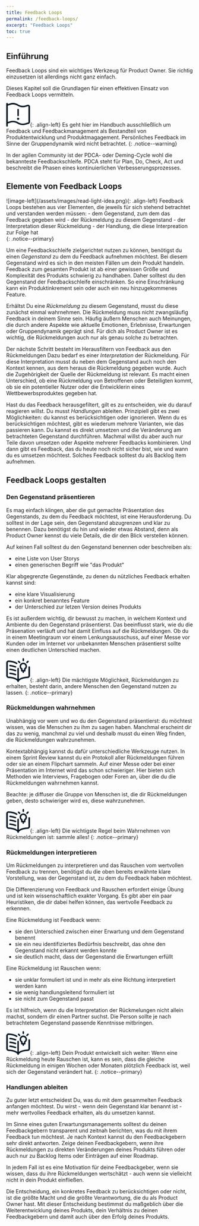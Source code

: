 ```yaml
---
title: Feedback Loops
permalink: /feedback-loops/
excerpt: "Feedback Loops"
toc: true
---
```


## Einführung

Feedback Loops sind ein wichtiges Werkzeug für Product Owner. Sie richtig einzusetzen ist allerdings nicht ganz einfach.

Dieses Kapitel soll die Grundlagen für einen effektiven Einsatz von Feedback Loops vermitteln.

![image-left](/assets/images/flag-warning.png){: .align-left} 
Es geht hier im Handbuch ausschließlich um Feedback und Feedbackmanagement als Bestandteil von Produktentwicklung und Produktmagagement.
Persönliches Feedback im Sinne der Gruppendynamik wird nicht betrachtet.
{: .notice--warning}

In der agilen Community ist der PDCA- oder Deming-Cycle wohl die bekannteste Feedbackschleife.
PDCA steht für Plan, Do, Check, Act und beschreibt die Phasen eines kontinuierlichen Verbesserungsprozesses.

## Elemente von Feedback Loops

<div markdown="1">
![image-left](/assets/images/read-light-idea.png){: .align-left}
Feedback Loops bestehen aus vier Elementen, die jeweils für sich stehend betrachtet und verstanden werden müssen:
- dem Gegenstand, zum dem das Feedback gegeben wird
- der Rückmeldung zu diesem Gegenstand
- der Interpretation dieser Rückmeldung
- der Handlung, die diese Interpreation zur Folge hat
</div>
{: .notice--primary}

Um eine Feedbackschleife zielgerichtet nutzen zu können, benötigst du einen *Gegenstand* zu dem du Feedback aufnehmen möchtest.
Bei diesem Gegenstand wird es sich in den meisten Fällen um dein Produkt handeln.
Feedback zum gesamten Produkt ist ab einer gewissen Größe und Komplexität des Produkts schwierig zu handhaben.
Daher solltest du den Gegenstand der Feedbackschleife einschränken.
So eine Einschränkung kann ein Produktinkrement sein oder auch ein neu hinzugekommenes Feature.

Erhältst Du eine *Rückmeldung* zu diesem Gegenstand, musst du diese zunächst einmal wahrnehmen.
Die Rückmeldung muss nicht zwangsläufig Feedback in deinem Sinne sein.
Häufig äußern Menschen auch Meinungen, die durch andere Aspekte  wie aktuelle Emotionen, Erlebnisse, Erwartungen oder Gruppendynamik geprägt sind.
Für dich als Product Owner ist es wichtig, die Rückmeldungen auch nur als genau solche zu betrachten.

Der nächste Schritt besteht im Herausfiltern von Feedback aus den Rückmeldungen
Dazu bedarf es einer *Interpretation* der Rückmeldung.
Für diese Interpretation musst du neben dem Gegenstand auch noch den Kontext kennen, aus dem heraus die Rückmeldung gegeben wurde.
Auch die Zugehörigkeit der Quelle der Rückmeldung ist relevant.
Es macht einen Unterschied, ob eine Rückmeldung von Betroffenen oder Beteiligten kommt, ob sie ein potentieller Nutzer oder die Entwicklerin eines Wettbewerbsproduktes gegeben hat.

Hast du das Feedback herausgefiltert, gilt es zu entscheiden, wie du darauf reagieren willst.
Du musst *Handlungen* ableiten.
Prinzipiell gibt es zwei Möglichkeiten: du kannst es berücksichtigen oder ignorieren.
Wenn du es berücksichtigen möchtest, gibt es wiederum mehrere Varianten, wie das passieren kann.
Du kannst es direkt umsetzen und die Veränderung am betrachteten Gegenstand durchführen.
Machmal willst du aber auch nur Teile davon umsetzen oder Aspekte mehrerer Feedbacks kombinieren.
Und dann gibt es Feedback, das du heute noch nicht sicher bist, wie und wann du es umsetzen möchtest.
Solches Feedback solltest du als Backlog Item aufnehmen.

## Feedback Loops gestalten

### Den Gegenstand präsentieren

Es mag einfach klingen, aber die gut gemachte Präsentation des Gegenstands, zu dem du Feedback möchtest, ist eine Herausforderung.
Du solltest in der Lage sein, den Gegenstand abzugrenzen und klar zu benennen.
Dazu benötigst du hin und wieder etwas Abstand, denn als Product Owner kennst du viele Details, die dir den Blick verstellen können.

Auf keinen Fall solltest du den Gegenstand benennen oder beschreiben als:
* eine Liste von User Storys
* einen generischen Begriff wie "das Produkt"

Klar abgegrenzte Gegenstände, zu denen du nützliches Feedback erhalten kannst sind:
* eine klare Visualisierung
* ein konkret benanntes Feature
* der Unterschied zur letzen Version deines Produkts

Es ist außerdem wichtig, dir bewusst zu machen, in welchem Kontext und Ambiente du den Gegenstand präsentierst.
Das beeinflusst stark, wie du die Präsenation verläuft und hat damit Einfluss auf die Rückmeldungen.
Ob du in einem Meetingraum vor einem Lenkungsausschuss, auf einer Messe vor Kunden oder im Internet vor unbekannten Menschen präsentierst sollte einen deutlichen Unterschied machen.

![image-left](/assets/images/read-light-idea.png){: .align-left}
Die mächtigste Möglichkeit, Rückmeldungen zu erhalten, besteht darin, andere Menschen den Gegenstand nutzen zu lassen.
{: .notice--primary}

### Rückmeldungen wahrnehmen

Unabhängig vor wem und wo du den Gegenstand präsentierst: du möchtest wissen, was die Menschen zu ihm zu sagen haben.
Manchmal erscheint dir das zu wenig, manchmal zu viel und deshalb musst du einen Weg finden, die Rückmeldungen wahrzunehmen.

Kontextabhängig kannst du dafür unterschiedliche Werkzeuge nutzen.
In einem Sprint Review kannst du ein Protokoll aller Rückmeldungen führen oder sie an einem Flipchart sammeln.
Auf einer Messe oder bei einer Präsentation im Internet wird das schon schwieriger.
Hier bieten sich Methoden wie Interviews, Fragebogen oder Foren an, über die du die Rückmeldungen wahrnehmen kannst.

Beachte: je diffuser die Gruppe von Menschen ist, die dir Rückmeldungen geben, desto schwieriger wird es, diese wahrzunehmen.

![image-left](/assets/images/read-light-idea.png){: .align-left}
Die wichtigste Regel beim Wahrnehmen von Rückmeldungen ist: sammle alles!
{: .notice--primary}

### Rückmeldungen interpretieren

Um Rückmeldungen zu interpretieren und das Rauschen vom wertvollen Feedback zu trennen, benötigst du die oben bereits erwähnte klare Vorstellung, was der Gegenstand ist, zu dem du Feedback haben möchtest.

Die Differenzierung von Feedback und Rauschen erfordert einige Übung und ist kein wissenschaftlich exakter Vorgang.
Es gibt aber ein paar Heuristiken, die dir dabei helfen können, das wertvolle Feedback zu erkennen.

Eine Rückmeldung ist Feedback wenn:
* sie den Unterschied zwischen einer Erwartung und dem Gegenstand benennt
* sie ein neu identifiziertes Bedürfnis beschreibt, das ohne den Gegenstand nicht erkannt werden konnte
* sie deutlich macht, dass der Gegenstand die Erwartungen erfüllt

Eine Rückmeldung ist Rauschen wenn:
* sie unklar formuliert ist und in mehr als eine Richtung interpretiert werden kann
* sie wenig handlungsleitend formuliert ist
* sie nicht zum Gegenstand passt

Es ist hilfreich, wenn du die Interpretation der Rückmelungen nicht allein machst, sondern dir einen Partner suchst.
Die Person sollte je nach betrachtetem Gegenstand passende Kenntnisse mitbringen.

![image-left](/assets/images/read-light-idea.png){: .align-left}
Dein Produkt entwickelt sich weiter:
Wenn eine Rückmeldung heute Rauschen ist, kann es sein, dass die gleiche Rückmeldung in einigen Wochen oder Monaten plötzlich Feedback ist, weil sich der Gegenstand verändert hat.
{: .notice--primary}

### Handlungen ableiten

Zu guter letzt entscheidest Du, was du mit dem gesammelten Feedback anfangen möchtest.
Du wirst - wenn dein Gegenstand klar benannt ist - mehr wertvolles Feedback erhalten, als du umsetzen kannst.

Im Sinne eines guten Erwartungsmanagements solltest du deinen Feedbackgebern transparent und zeitnah berichten, was du mit ihrem Feedback tun möchtest.
Je nach Kontext kannst du den Feedbackgebern sehr direkt antworten.
Zeige deinen Feedbackgebern, wenn ihre Rückmeldungen zu direkten Veränderungen deines Produkts führen oder auch nur zu Backlog Items oder Einträgen auf einer Roadmap.

In jedem Fall ist es eine Motivation für deine Feedbackgeber, wenn sie wissen, dass du ihre Rückmeldungen wertschätzt - auch wenn sie vielleicht nicht in dein Produkt einfließen.

Die Entscheidung, ein konkretes Feedback zu berücksichtigen oder nicht, ist die größte Macht und die größte Verantwortung, die du als Product Owner hast.
Mit dieser Entscheidung bestimmst du maßgeblich über die Weiterentwicklung deines Produkts, dein Verhältnis zu deinen Feedbackgebern und damit auch über den Erfolg deines Produkts.
